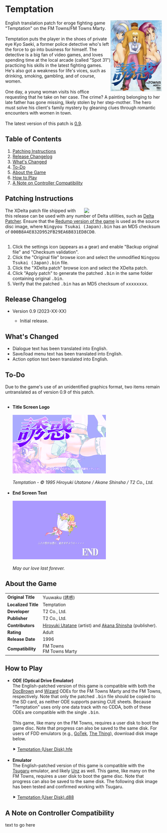 <h1>Temptation</h1>
<img width="165" height="228" align="right" src="https://github.com/DerekPascarella/Temptation-EnglishPatchFMTowns/blob/main/images/cover_front.jpg?raw=true">English translation patch for eroge fighting game "Temptation" on the FM Towns/FM Towns Marty.
<br><br>
Temptation puts the player in the shoes of private eye Kyo Saeki, a former police detective who's left the force to go into business for himself. The detective is a big fan of video games, and loves spending time at the local arcade (called "Spot 31") practicing his skills in the latest fighting games. He's also got a weakness for life's vices, such as drinking, smoking, gambling, and of course, women.
<br><br>
One day, a young woman visits his office requesting that he take on her case. The crime? A painting belonging to her late father has gone missing, likely stolen by her step-mother. The hero must solve his client's family mystery by gleaning clues through romantic encounters with women in town.
<br><br>
The latest version of this patch is <a href="https://github.com/DerekPascarella/Temptation-EnglishPatchFMTowns/releases/tag/0.9">0.9</a>.

<h2>Table of Contents</h2>

1. [Patching Instructions](#patching-instructions)
2. [Release Changelog](#release-changelog)
3. [What's Changed](#whats-changed)
4. [To-Do](#to-do)
5. [About the Game](#about-the-game)
6. [How to Play](#how-to-play)
7. [A Note on Controller Compatibility](#a-note-on-controller-compatibility)

<h2>Patching Instructions</h2>
<img align="right" width="250" src="https://i.imgur.com/r4b04e7.png">The XDelta patch file shipped with this release can be used with any number of Delta utilities, such as <a href="https://www.romhacking.net/utilities/704/">Delta Patcher</a>. Ensure that the <a href="http://redump.org/disc/81742/">Redump version of the game</a> is used as the source disc image, where <tt>Ningyou Tsukai (Japan).bin</tt> has an MD5 checksum of <tt>000B8A4E832D952FB29EA6B831ED8CD0</tt>.
<br><br>
<ol type="1">
<li>Click the settings icon (appears as a gear) and enable "Backup original file" and "Checksum validation".</li>
<li>Click the "Original file" browse icon and select the unmodified <tt>Ningyou Tsukai (Japan).bin</tt> file.</li>
<li>Click the "XDelta patch" browse icon and select the XDelta patch.</li>
<li>Click "Apply patch" to generate the patched <tt>.bin</tt> in the same folder containing original <tt>.bin</tt>.</li>
<li>Verify that the patched <tt>.bin</tt> has an MD5 checksum of <tt>xxxxxxxx</tt>.</li>
</ol>

<h2>Release Changelog</h2>
<ul>
 <li>Version 0.9 (2023-XX-XX)</li>
 <ul>
  <li>Initial release.</li>
 </ul>
</ul>

<h2>What's Changed</h2>
<ul>
<li>Dialogue text has been translated into English.</li>
<li>Save/load menu text has been translated into English.</li>
<li>Action option text been translated into English.</li>
</ul>

<h2>To-Do</h2>
Due to the game's use of an unidentified graphics format, two items remain untranslated as of version 0.9 of this patch.
<br><br>
<ul>
<li><b>Title Screen Logo</b>
 <br><br>
 <img width="300" height="188" src="https://github.com/DerekPascarella/Temptation-EnglishPatchFMTowns/blob/main/images/title.jpg?raw=true">
 <br><br>
 <i>Temptation - © 1995 Hiroyuki Utatane / Akane Shinsha / T2 Co., Ltd.</i>
 <br><br>
</li>
<li><b>End Screen Text</b>
 <br><br>
 <img width="300" height="188" src="https://github.com/DerekPascarella/Temptation-EnglishPatchFMTowns/blob/main/images/end.jpg?raw=true">
 <br><br>
 <i>May our love last forever.</i></li>
</ul>

<h2>About the Game</h2>
<table>
<tr>
<td><b>Original Title</b></td>
<td>Yuuwaku (誘惑)</td>
</tr>
<tr>
<td><b>Localized Title</b></td>
<td>Temptation</td>
</tr>
<tr>
<td><b>Developer</b></td>
<td>T2 Co., Ltd.</td>
</tr>
<tr>
<td><b>Publisher</b></td>
<td>T2 Co., Ltd.</td>
</tr>
<tr>
<td><b>Contributors</b></td>
<td><a href="https://en.wikipedia.org/wiki/Hiroyuki_Utatane">Hiroyuki Utatane</a> (artist) and <a href="https://en.wikipedia.org/wiki/Akane_Shinsha">Akana Shinsha</a> (publisher).</td>
</tr>
<tr>
<td><b>Rating</b></td>
<td>Adult</td>
</tr>
<tr>
<td><b>Release Date</b></td>
<td>1996</td>
</tr>
<tr>
<td><b>Compatibility</b></td>
<td>FM Towns<br>FM Towns Marty</td>
</tr>
</tr>
</table>

<h2>How to Play</h2>
<ul>
 <li><b>ODE (Optical Drive Emulator)</b>
  <br>
  The English-patched version of this game is compatible with both the <a href="https://gdemu.wordpress.com/details/docbrown-details/">DocBrown</a> and <a href="https://gdemu.wordpress.com/details/wizard-details/">Wizard</a> ODEs for the FM Towns Marty and the FM Towns, respectively.  Note that only the patched <tt>.bin</tt> file should be copied to the SD card, as neither ODE supports parsing CUE sheets.  Because "Temptation" uses only one data track with no CDDA, both of these ODEs are compatible with the single <tt>.bin</tt>.
  <br><br>
  This game, like many on the FM Towns, requires a user disk to boot the game disc. Note that progress can also be saved to the same disk. For users of FDD emulators (e.g., <a href="https://www.gotekemulator.com/">GoTek</a>, <a href="https://caiusarcade.blogspot.com/2021/05/the-thing-fm-towns-marty-fdd-emulator.html">The Thing</a>), download disk image below.
  <br><br>
  ⯈ <a href="https://github.com/DerekPascarella/Temptation-EnglishPatchFMTowns/raw/main/fdd_images/Temptation%20(User%20Disk).hfe">Temptation (User Disk).hfe</a>
  <br><br>
 </li>
 <li><b>Emulator</b>
  <br>The English-patched version of this game is compatible with the <a href="https://github.com/captainys/TOWNSEMU">Tsugaru</a> emulator, and likely <a href="http://townsemu.world.coocan.jp/download.html">Unz</a> as well.  This game, like many on the FM Towns, requires a user disk to boot the game disc. Note that progress can also be saved to the same disk. The following disk image has been tested and confirmed working with Tsugaru.
  <br><br>
  ⯈ <a href="https://github.com/DerekPascarella/Temptation-EnglishPatchFMTowns/raw/main/fdd_images/Temptation%20(User%20Disk).d88">Temptation (User Disk).d88</a>
</ul>

<h2>A Note on Controller Compatibility</h2>
text to go here
